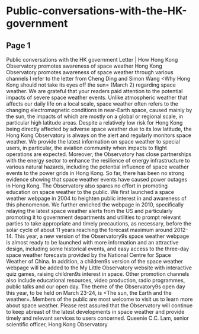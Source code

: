 # Public-conversations-with-the-HK-government

## Page 1

Public conversations with the HK government
Letter | How Hong Kong Observatory promotes awareness of space weather
Hong Kong Observatory promotes awareness of space
weather through various channels
I refer to the letter from Cheng Ding and Simon Wang <Why Hong Kong should not take its eyes off the sun= (March 2) regarding space
weather. We are grateful that your readers paid attention to the potential impacts of severe space weather events.
Unlike atmospheric weather that affects our daily life on a local scale, space weather often refers to the changing electromagnetic
conditions in near-Earth space, caused mainly by the sun, the impacts of which are mostly on a global or regional scale, in particular high
latitude areas. Despite a relatively low risk for Hong Kong being directly affected by adverse space weather due to its low latitude, the
Hong Kong Observatory is always on the alert and regularly monitors space weather.
We provide the latest information on space weather to special users, in particular, the aviation community when impacts to flight
operations are expected. Moreover, the Observatory has close partnerships with the energy sector to enhance the resilience of energy
infrastructure to various natural hazards, including the potential influence of space weather events to the power grids in Hong Kong. So
far, there has been no strong evidence showing that space weather events have caused power outages in Hong Kong.
The Observatory also spares no effort in promoting education on space weather to the public. We first launched a space weather
webpage in 2004 to heighten public interest in and awareness of this phenomenon. We further enriched the webpage in 2010,
specifically relaying the latest space weather alerts from the US and particularly promoting it to government departments and utilities to
prompt relevant parties to take appropriate and timely precautions, as necessary, before the solar cycle of about 11 years reaching the
forecast maximum around 2012-14.
This year, a new version of the Observatory9s space weather webpage is almost ready to be launched with more information and an
attractive design, including some historical events, and easy access to the three-day space weather forecasts provided by the National
Centre for Space Weather of China. In addition, a children9s version of the space weather webpage will be added to the My Little
Observatory website with interactive quiz games, raising children9s interest in space.
Other promotion channels also include educational resources, video production, radio programmes, public talks and our open day. The
theme of the Observatory9s open day this year, to be held on March 23-24, is <The sun, the Earth and the weather=. Members of the public
are most welcome to visit us to learn more about space weather. Please rest assured that the Observatory will continue to keep abreast of
the latest developments in space weather and provide timely and relevant services to users concerned.
Queenie C.C. Lam, senior scientific officer, Hong Kong Observatory


